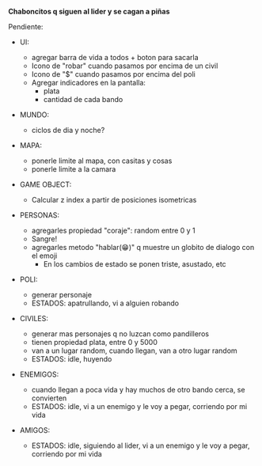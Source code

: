 **Chaboncitos q siguen al lider y se cagan a piñas**

Pendiente:

- UI:

  - agregar barra de vida a todos + boton para sacarla
  - Icono de "robar" cuando pasamos por encima de un civil
  - Icono de "$" cuando pasamos por encima del poli
  - Agregar indicadores en la pantalla:
    - plata
    - cantidad de cada bando

- MUNDO:

  - ciclos de dia y noche?

- MAPA:

  - ponerle limite al mapa, con casitas y cosas
  - ponerle limite a la camara

- GAME OBJECT:

  - Calcular z index a partir de posiciones isometricas

- PERSONAS:

  - agregarles propiedad "coraje": random entre 0 y 1
  - Sangre!
  - agregarles metodo "hablar(😁)" q muestre un globito de dialogo con el emoji
    - En los cambios de estado se ponen triste, asustado, etc

- POLI:

  - generar personaje
  - ESTADOS: apatrullando, vi a alguien robando

- CIVILES:

  - generar mas personajes q no luzcan como pandilleros
  - tienen propiedad plata, entre 0 y 5000
  - van a un lugar random, cuando llegan, van a otro lugar random
  - ESTADOS: idle, huyendo

- ENEMIGOS:

  - cuando llegan a poca vida y hay muchos de otro bando cerca, se convierten
  - ESTADOS: idle, vi a un enemigo y le voy a pegar, corriendo por mi vida

- AMIGOS:
  - ESTADOS: idle, siguiendo al lider, vi a un enemigo y le voy a pegar, corriendo por mi vida
